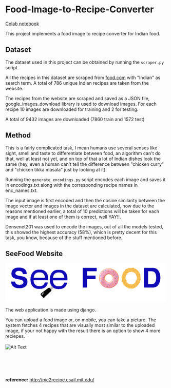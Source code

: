 # Food-Image-to-Recipe-Converter
<a href="https://colab.research.google.com/drive/1TnX3rEkcR11njx0--v-2msGwgRokLbro?usp=sharing">Colab notebook</a>

This project implements a food image to recipe converter for Indian food. 

## Dataset
The dataset used in this project can be obtained by running the `scraper.py` script.

All the recipes in this dataset are scraped from <a href="https://www.food.com/">food.com</a> with "Indian" as search term. A total of 786 unique Indian recipes are taken from the website.

The recipes from the website are scraped and saved as a JSON file, google_images_download library is used to download images. For each recipe 10 images are downloaded for training and 2 for testing.

A total of 9432 images are downloaded (7860 train and 1572 test)

## Method
This is a fairly complicated task, I mean humans use several senses like sight, smell and taste to differentiate between food, an algorithm can't do that, well at least not yet, and on top of that a lot of Indian dishes look the same (hey, even a human can't tell the difference between "chicken curry" and "chicken tikka masala" just by looking at it).

Running the `generate_encodings.py` script encodes each image and saves it in encodings.txt along with the corresponding recipe names in enc_names.txt.

The input image is first encoded and then the cosine similarity between the image vector and images in the dataset are calculated, now due to the reasons mentioned earlier, a total of 10 predictions will be taken for each image and if at least one of them is correct, well YAY!!.

Densenet201 was used to encode the images, out of all the models tested, this showed the highest accuracy (58%), which is pretty decent for this task, you know, because of the stuff mentioned before.

## SeeFood Website
<img src="SeeFood/WebApp/static/WebApp/title.png" width="500">

The web application is made using django.

You can upload a food image or, on mobile, you can take a picture. The system fetches 4 recipes that are visually most similar to the uploaded image, if your not happy with the result there is an option to show 4 more reciepes.
<br><br>
![Alt Text]("mobile_demo.gif")
<br><br><br><br><br><br>
**reference:** http://pic2recipe.csail.mit.edu/

